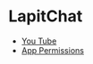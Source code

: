 # LapitChat
* [You Tube](https://www.youtube.com/playlist?list=PLGCjwl1RrtcQ3o2jmZtwu2wXEA4OIIq53)
* [App Permissions](https://www.google.com/search?q=how+to+get+permission+in+android+studio&oq=how+to+get+permisions+in+android+&aqs=chrome.2.69i57j0l7.25478j0j7&sourceid=chrome&ie=UTF-8)
